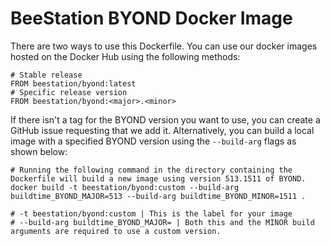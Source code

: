 # BeeStation BYOND Docker Image

There are two ways to use this Dockerfile. You can use our docker images hosted on the Docker Hub using the following methods:

```
# Stable release
FROM beestation/byond:latest
# Specific release version
FROM beestation/byond:<major>.<minor>
```

If there isn't a tag for the BYOND version you want to use, you can create a GitHub issue requesting that we add it. Alternatively, you can build a local image with a specified BYOND version using the `--build-arg` flags as shown below:

```
# Running the following command in the directory containing the Dockerfile will build a new image using version 513.1511 of BYOND.
docker build -t beestation/byond:custom --build-arg buildtime_BYOND_MAJOR=513 --build-arg buildtime_BYOND_MINOR=1511 .

# -t beestation/byond:custom | This is the label for your image
# --build-arg buildtime_BYOND_MAJOR= | Both this and the MINOR build arguments are required to use a custom version.
```
